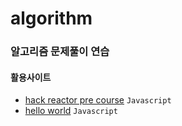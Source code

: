 # algorithm 
### 알고리즘 문제풀이 연습 

#### 활용사이트 

- [hack reactor pre course](http://prep.hackreactor.com/) `Javascript`
- [hello world](http://tryhelloworld.co.kr/challenges) `Javascript`